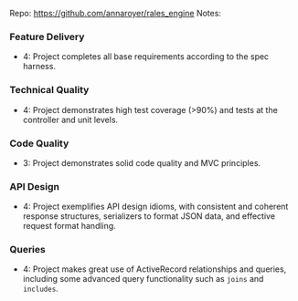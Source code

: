 Repo: https://github.com/annaroyer/rales_engine
Notes:

### Feature Delivery

* 4: Project completes all base requirements according to the spec harness.

### Technical Quality

* 4: Project demonstrates high test coverage (>90%) and tests at the controller and unit levels.

### Code Quality

* 3: Project demonstrates solid code quality and MVC principles.

### API Design

* 4: Project exemplifies API design idioms, with consistent and coherent response structures, serializers to format JSON data, and effective request format handling.

### Queries

* 4: Project makes great use of ActiveRecord relationships and queries, including some advanced query functionality such as `joins` and `includes`.
